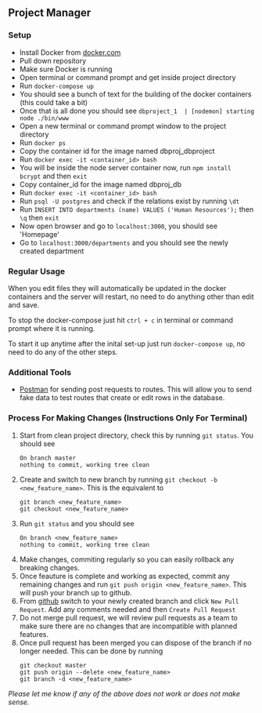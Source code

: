 ## Project Manager

### Setup
- Install Docker from [docker.com](https://www.docker.com/)
- Pull down repository
- Make sure Docker is running
- Open terminal or command prompt and get inside project directory
- Run `docker-compose up`
- You should see a bunch of text for the building of the docker containers (this could take a bit)
- Once that is all done you should see `dbproject_1  | [nodemon] starting node ./bin/www`
- Open a new terminal or command prompt window to the project directory
- Run `docker ps`
- Copy the container id for the image named dbproj_dbproject
- Run `docker exec -it <container_id> bash`
- You will be inside the node server container now, run `npm install bcrypt` and then `exit`
- Copy container_id for the image named dbproj_db
- Run `docker exec -it <container_id> bash`
- Run `psql -U postgres` and check if the relations exist by running `\dt`
- Run `INSERT INTO departments (name) VALUES ('Human Resources');` then `\q` then `exit`
- Now open browser and go to `localhost:3000`, you should see 'Homepage'
- Go to `localhost:3000/departments` and you should see the newly created department

### Regular Usage  
When you edit files they will automatically be updated in the docker containers and the server will restart, no need to do anything other than edit and save.

To stop the docker-compose just hit `ctrl + c` in terminal or command prompt where it is running.

To start it up anytime after the inital set-up just run `docker-compose up`, no need to do any of the other steps.

### Additional Tools
- [Postman](https://www.getpostman.com/) for sending post requests to routes. This will allow you to send fake data to test routes that create or edit rows in the database.

### Process For Making Changes (Instructions Only For Terminal)
1. Start from clean project directory, check this by running `git status`. You should see 
    ```  
    On branch master  
    nothing to commit, working tree clean  
    ```
2. Create and switch to new branch by running `git checkout -b <new_feature_name>`. This is the equivalent to 
    ```  
    git branch <new_feature_name>  
    git checkout <new_feature_name>  
    ```
3. Run `git status` and you should see
    ```      
    On branch <new_feature_name>  
    nothing to commit, working tree clean  
    ```
4. Make changes, commiting regularly so you can easily rollback any breaking changes. 
5. Once feauture is complete and working as expected, commit any remaining changes and run `git push origin <new_feature_name>`. This will push your branch up to github.
6. From [github](https://github.com/Database3380/ProjectManager) switch to your newly created branch and click `New Pull Request`. Add any comments needed and then `Create Pull Request`
7. Do not merge pull request, we will review pull requests as a team to make sure there are no changes that are incompatible with planned features.
8. Once pull request has been merged you can dispose of the branch if no longer needed. This can be done by running 
    ```  
    git checkout master  
    git push origin --delete <new_feature_name>  
    git branch -d <new_feature_name>  
    ```

*Please let me know if any of the above does not work or does not make sense.*